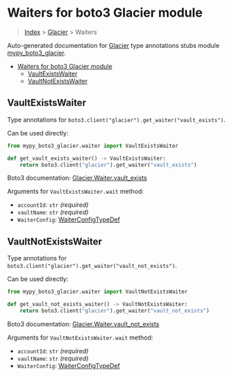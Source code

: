 # Waiters for boto3 Glacier module

> [Index](..) > [Glacier](.) > Waiters

Auto-generated documentation for
[Glacier](https://boto3.amazonaws.com/v1/documentation/api/1.17.77/reference/services/glacier.html#Glacier)
type annotations stubs module
[mypy_boto3_glacier](https://pypi.org/project/mypy-boto3-glacier/).

- [Waiters for boto3 Glacier module](#waiters-for-boto3-glacier-module)
  - [VaultExistsWaiter](#vaultexistswaiter)
  - [VaultNotExistsWaiter](#vaultnotexistswaiter)

## VaultExistsWaiter

Type annotations for `boto3.client("glacier").get_waiter("vault_exists")`.

Can be used directly:

```python
from mypy_boto3_glacier.waiter import VaultExistsWaiter

def get_vault_exists_waiter() -> VaultExistsWaiter:
    return boto3.client("glacier").get_waiter("vault_exists")
```

Boto3 documentation:
[Glacier.Waiter.vault_exists](https://boto3.amazonaws.com/v1/documentation/api/1.17.77/reference/services/glacier.html#Glacier.Waiter.vault_exists)

Arguments for `VaultExistsWaiter.wait` method:

- `accountId`: `str` *(required)*
- `vaultName`: `str` *(required)*
- `WaiterConfig`: [WaiterConfigTypeDef](./type_defs.md#waiterconfigtypedef)

## VaultNotExistsWaiter

Type annotations for `boto3.client("glacier").get_waiter("vault_not_exists")`.

Can be used directly:

```python
from mypy_boto3_glacier.waiter import VaultNotExistsWaiter

def get_vault_not_exists_waiter() -> VaultNotExistsWaiter:
    return boto3.client("glacier").get_waiter("vault_not_exists")
```

Boto3 documentation:
[Glacier.Waiter.vault_not_exists](https://boto3.amazonaws.com/v1/documentation/api/1.17.77/reference/services/glacier.html#Glacier.Waiter.vault_not_exists)

Arguments for `VaultNotExistsWaiter.wait` method:

- `accountId`: `str` *(required)*
- `vaultName`: `str` *(required)*
- `WaiterConfig`: [WaiterConfigTypeDef](./type_defs.md#waiterconfigtypedef)

